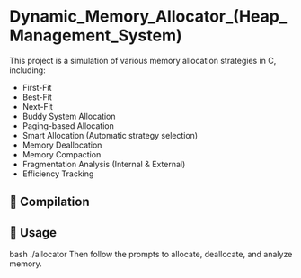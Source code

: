 # Dynamic_Memory_Allocator_(Heap_Management_System)
This project is a simulation of various memory allocation strategies in C, including:

- First-Fit
- Best-Fit
- Next-Fit
- Buddy System Allocation
- Paging-based Allocation
- Smart Allocation (Automatic strategy selection)
- Memory Deallocation
- Memory Compaction
- Fragmentation Analysis (Internal & External)
- Efficiency Tracking

## 🔧 Compilation

## 🚀 Usage
bash
./allocator
Then follow the prompts to allocate, deallocate, and analyze memory.
